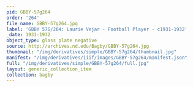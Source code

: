 ```yaml
---
pid: GBBY-57g264
order: '264'
file_name: GBBY-57g264.jpg
label: 'GBBY 57G/264: Laurie Vejar - Football Player - c1931-1932'
_date: 1931-1932
object_type: glass plate negative
source: http://archives.nd.edu/Bagby/GBBY-57g264.jpg
thumbnail: "/img/derivatives/simple/GBBY-57g264/thumbnail.jpg"
manifest: "/img/derivatives/iiif/images/GBBY-57g264/manifest.json"
full: "/img/derivatives/simple/GBBY-57g264/full.jpg"
layout: generic_collection_item
collection: bagby
---
```

